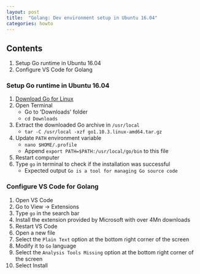 ```yaml
---
layout: post
title:  "Golang: Dev environment setup in Ubuntu 16.04"
categories: howto
---
```


## Contents
1. Setup Go runtime in Ubuntu 16.04
2. Configure VS Code for Golang

### Setup Go runtime in Ubuntu 16.04

1. [Download Go for Linux](https://golang.org/dl/)
2. Open Terminal
   - Go to 'Downloads' folder
   - `cd Downloads`
3. Extract the downloaded Go archive in `/usr/local`
   - `tar -C /usr/local -xzf go1.10.3.linux-amd64.tar.gz`
4. Update `PATH` environment variable
   - `nano $HOME/.profile`
   - Append `export PATH=$PATH:/usr/local/go/bin` to this file
5. Restart computer
6. Type `go` in terminal to check if the installation was successful
   - Expected output 
     `Go is a tool for managing Go source code`

### Configure VS Code for Golang

1. Open VS Code
2. Go to View -> Extensions
3. Type `go` in the search bar
4. Install the extension provided by Microsoft with over 4Mn downloads
5. Restart VS Code
6. Open a new file
7. Select the `Plain Text` option at the bottom right corner of the screen
8. Modify it to `Go` language
9. Select the `Analysis Tools Missing` option at the bottom right corner of the screen
10. Select Install


